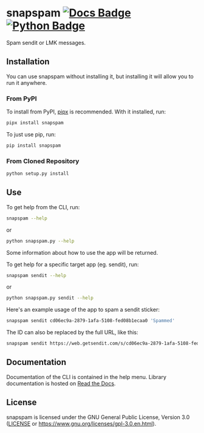 # snapspam [![Docs Badge]](https://snapspam.readthedocs.io/en/stable/) [![Python Badge]](https://pypi.org/project/snapspam/)

Spam sendit or LMK messages.

## Installation

You can use snapspam without installing it, but installing it
will allow you to run it anywhere.

### From PyPI

To install from PyPI, [pipx](https://pypi.org/project/pipx/) is recommended.
With it installed, run:

```sh
pipx install snapspam
```

To just use pip, run:

```sh
pip install snapspam
```

### From Cloned Repository

```sh
python setup.py install
```

## Use

To get help from the CLI, run:

```sh
snapspam --help
```

or

```sh
python snapspam.py --help
```

Some information about how to use the app will be returned.

To get help for a specific target app (eg. sendit), run:

```sh
snapspam sendit --help
```

or

```sh
python snapspam.py sendit --help
```

Here's an example usage of the app to spam a sendit sticker:

```sh
snapspam sendit cd06ec9a-2879-1afa-5108-fed08b1ecaa0 'Spammed'
```

The ID can also be replaced by the full URL, like this:

```sh
snapspam sendit https://web.getsendit.com/s/cd06ec9a-2879-1afa-5108-fed08b1ecaa0 'Spammed'
```

## Documentation

Documentation of the CLI is contained in the help menu.
Library documentation is hosted on [Read the Docs].

## License

snapspam is licensed under the GNU General Public License, Version 3.0
([LICENSE](LICENSE) or <https://www.gnu.org/licenses/gpl-3.0.en.html>).

[docs badge]: https://readthedocs.org/projects/snapspam/badge/?version=latest
[python badge]: https://img.shields.io/pypi/pyversions/snapspam
[read the docs]: https://snapspam.readthedocs.io/en/stable/
